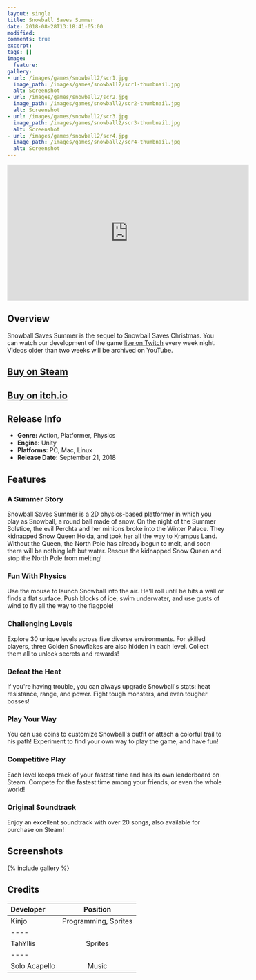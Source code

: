 ```yaml
---
layout: single
title: Snowball Saves Summer
date: 2018-08-28T13:18:41-05:00
modified:
comments: true
excerpt:
tags: []
image:
  feature:
gallery:
- url: /images/games/snowball2/scr1.jpg
  image_path: /images/games/snowball2/scr1-thumbnail.jpg
  alt: Screenshot
- url: /images/games/snowball2/scr2.jpg
  image_path: /images/games/snowball2/scr2-thumbnail.jpg
  alt: Screenshot
- url: /images/games/snowball2/scr3.jpg
  image_path: /images/games/snowball2/scr3-thumbnail.jpg
  alt: Screenshot
- url: /images/games/snowball2/scr4.jpg
  image_path: /images/games/snowball2/scr4-thumbnail.jpg
  alt: Screenshot
---
```


<iframe width="560" height="315" src="https://www.youtube.com/embed/Q-6SjQEPzOY" frameborder="0" allow="autoplay; encrypted-media" allowfullscreen></iframe>

## Overview
Snowball Saves Summer is the sequel to Snowball Saves Christmas. You can watch our development of the game [live on Twitch](https://twitch.tv/goldbargames) every week night. Videos older than two weeks will be archived on YouTube.

## [Buy on Steam](https://store.steampowered.com/app/839130/Snowball_Saves_Summer/)

## [Buy on itch.io](https://goldbargames.itch.io/snowball-saves-summer)

## Release Info
<ul>
  <li><b>Genre:</b> Action, Platformer, Physics</li>
  <li><b>Engine:</b> Unity</li>
  <li><b>Platforms:</b> PC, Mac, Linux</li>
  <li><b>Release Date:</b> September 21, 2018</li>
</ul>

## Features
### A Summer Story
Snowball Saves Summer is a 2D physics-based platformer in which you play as Snowball, a round ball made of snow. On the night of the Summer Solstice, the evil Perchta and her minions broke into the Winter Palace. They kidnapped Snow Queen Holda, and took her all the way to Krampus Land. Without the Queen, the North Pole has already begun to melt, and soon there will be nothing left but water. Rescue the kidnapped Snow Queen and stop the North Pole from melting!
### Fun With Physics
Use the mouse to launch Snowball into the air. He'll roll until he hits a wall or finds a flat surface. Push blocks of ice, swim underwater, and use gusts of wind to fly all the way to the flagpole!
### Challenging Levels
Explore 30 unique levels across five diverse environments. For skilled players, three Golden Snowflakes are also hidden in each level. Collect them all to unlock secrets and rewards!
### Defeat the Heat
If you're having trouble, you can always upgrade Snowball's stats: heat resistance, range, and power. Fight tough monsters, and even tougher bosses!
### Play Your Way
You can use coins to customize Snowball's outfit or attach a colorful trail to his path! Experiment to find your own way to play the game, and have fun!
### Competitive Play
Each level keeps track of your fastest time and has its own leaderboard on Steam. Compete for the fastest time among your friends, or even the whole world!
### Original Soundtrack
Enjoy an excellent soundtrack with over 20 songs, also available for purchase on Steam! 


## Screenshots

{% include gallery %}

## Credits

| Developer | Position |
|:--------|:-------:|
| Kinjo | Programming, Sprites   |
|----
| TahYllis | Sprites  |
|----
| Solo Acapello | Music  |

